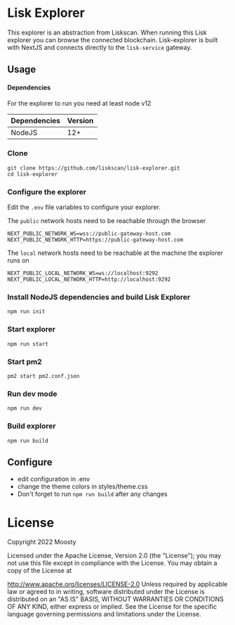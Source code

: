 # Lisk Explorer
This explorer is an abstraction from Liskscan. 
When running this Lisk explorer you can browse the connected blockchain. 
Lisk-explorer is built with NextJS and connects directly to the `lisk-service` gateway.

## Usage
#### Dependencies
For the explorer to run you need at least node v12

| Dependencies | Version |
| ------------ |--------|
| NodeJS       | 12+    |

### Clone
```
git clone https://github.com/liskscan/lisk-explorer.git
cd lisk-explorer
```

### Configure the explorer
Edit the `.env` file variables to configure your explorer.

The `public` network hosts need to be reachable through the browser
```dotenv
NEXT_PUBLIC_NETWORK_WS=wss://public-gateway-host.com
NEXT_PUBLIC_NETWORK_HTTP=https://public-gateway-host.com
```
The `local` network hosts need to be reachable at the machine the explorer runs on
```dotenv
NEXT_PUBLIC_LOCAL_NETWORK_WS=ws://localhost:9292
NEXT_PUBLIC_LOCAL_NETWORK_HTTP=http://localhost:9292
```

### Install NodeJS dependencies and build Lisk Explorer
```npm run init```

### Start explorer
```npm run start```

### Start pm2
```pm2 start pm2.conf.json```

### Run dev mode
```npm run dev```

### Build explorer
```npm run build```

## Configure
- edit configuration in .env
- change the theme colors in styles/theme.css
- Don't forget to run `npm run build` after any changes

# License
Copyright 2022 Moosty

Licensed under the Apache License, Version 2.0 (the "License"); you may not use this file except in compliance with the License. You may obtain a copy of the License at

http://www.apache.org/licenses/LICENSE-2.0
Unless required by applicable law or agreed to in writing, software distributed under the License is distributed on an "AS IS" BASIS, WITHOUT WARRANTIES OR CONDITIONS OF ANY KIND, either express or implied. See the License for the specific language governing permissions and limitations under the License.
